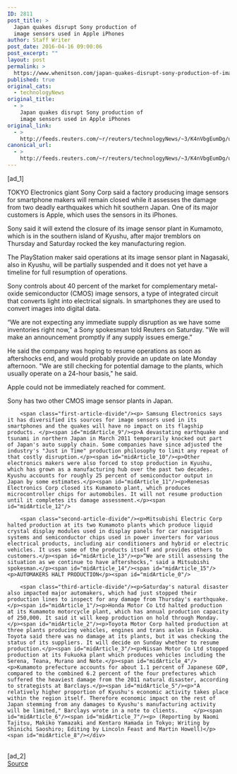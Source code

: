 ```yaml
---
ID: 2811
post_title: >
  Japan quakes disrupt Sony production of
  image sensors used in Apple iPhones
author: Staff Writer
post_date: 2016-04-16 09:00:06
post_excerpt: ""
layout: post
permalink: >
  https://www.whenitson.com/japan-quakes-disrupt-sony-production-of-image-sensors-used-in-apple-iphones/
published: true
original_cats:
  - technologyNews
original_title:
  - >
    Japan quakes disrupt Sony production of
    image sensors used in Apple iPhones
original_link:
  - >
    http://feeds.reuters.com/~r/reuters/technologyNews/~3/K4nVbgEumDg/us-japan-quake-companies-idUSKCN0XD070
canonical_url:
  - >
    http://feeds.reuters.com/~r/reuters/technologyNews/~3/K4nVbgEumDg/us-japan-quake-companies-idUSKCN0XD070
---
```

 [ad_1]
<br><div id="articleText">
<span id="midArticle_start"/>

<span id="midArticle_0"/><span class="focusParagraph" readability="5"><p><span class="articleLocation">TOKYO</span> Electronics giant Sony Corp said a factory producing image sensors for smartphone makers will remain closed while it assesses the damage from two deadly earthquakes which hit southern Japan. One of its major customers is Apple, which uses the sensors in its iPhones.</p></span><span id="midArticle_1"/><p>Sony said it will extend the closure of its image sensor plant in Kumamoto, which is in the southern island of Kyushu, after major tremblors on Thursday and Saturday rocked the key manufacturing region.</p><span id="midArticle_2"/><p>The PlayStation maker said operations at its image sensor plant in Nagasaki, also in Kyushu, will be partially suspended and it does not yet have a timeline for full resumption of operations.</p><span id="midArticle_3"/><p>Sony controls about 40 percent of the market for complementary metal-oxide semiconductor (CMOS) image sensors, a type of integrated circuit that converts light into electrical signals. In smartphones they are used to convert images into digital data.</p><span id="midArticle_4"/><p>“We are not expecting any immediate supply disruption as we have some inventories right now," a Sony spokesman told Reuters on Saturday. "We will make an announcement promptly if any supply issues emerge.”</p><span id="midArticle_5"/><p>He said the company was hoping to resume operations as soon as aftershocks end, and would probably provide an update on late Monday afternoon. "We are still checking for potential damage to the plants, which usually operate on a 24-hour basis," he said.</p><span id="midArticle_6"/><p>Apple could not be immediately reached for comment.</p><span id="midArticle_7"/><p> Sony has two other CMOS image sensor plants in Japan.</p><span id="midArticle_8"/>
        
        <span class="first-article-divide"/><p> Samsung Electronics says it has diversified its sources for image sensors used in its smartphones and the quakes will have no impact on its flagship products. </p><span id="midArticle_9"/><p>A devastating earthquake and tsunami in northern Japan in March 2011 temporarily knocked out part of Japan's auto supply chain. Some companies have since adjusted the industry's "Just in Time" production philosophy to limit any repeat of that costly disruption.</p><span id="midArticle_10"/><p>Other electronics makers were also forced to stop production in Kyushu, which has grown as a manufacturing hub over the past two decades. Kyushu accounts for roughly 25 percent of semiconductor output in Japan by some estimates.</p><span id="midArticle_11"/><p>Renesas Electronics Corp closed its Kumamoto plant, which produces microcontroller chips for automobiles. It will not resume production until it completes its damage assessment.</p><span id="midArticle_12"/>
        
        <span class="second-article-divide"/><p>Mitsubishi Electric Corp halted production at its two Kumamoto plants which produce liquid crystal display modules used in display panels for car navigation systems and semiconductor chips used in power inverters for various electrical products, including air conditioners and hybrid or electric vehicles. It uses some of the products itself and provides others to customers.</p><span id="midArticle_13"/><p>“We are still assessing the situation as we continue to have aftershocks," said a Mitsubishi spokesman.</p><span id="midArticle_14"/><span id="midArticle_15"/><p>AUTOMAKERS HALT PRODUCTION</p><span id="midArticle_0"/>
        
        <span class="third-article-divide"/><p>Saturday's natural disaster also impacted major automakers, which had just stopped their production lines to inspect for any damage from Thursday's earthquake.</p><span id="midArticle_1"/><p>Honda Motor Co Ltd halted production at its Kumamoto motorcycle plant, which has annual production capacity of 250,000. It said it will keep production on hold through Monday.</p><span id="midArticle_2"/><p>Toyota Motor Corp halted production at three plants producing vehicles, engines and trans axles in Fukuoka. Toyota said there was no damage at its plants, but it was checking the status of its suppliers. It will decide on Sunday whether to resume production.</p><span id="midArticle_3"/><p>Nissan Motor Co Ltd stopped production at its Fukuoka plant which produces vehicles including the Serena, Teana, Murano and Note.</p><span id="midArticle_4"/><p>Kumamoto prefecture accounts for about 1.1 percent of Japanese GDP, compared to the combined 6.2 percent of the four prefectures which suffered the heaviest damage from the 2011 natural disaster, according to strategists at Barclays.</p><span id="midArticle_5"/><p>"A relatively higher proportion of Kyushu's economic activity takes place within the region itself. Therefore economic impact on the rest of Japan stemming from any damages to Kyushu's manufacturing activity will be limited," Barclays wrote in a note to clients.     </p><span id="midArticle_6"/><span id="midArticle_7"/><p> (Reporting by Naomi Tajitsu, Makiko Yamazaki and Kentaro Hamada in Tokyo; Writing by Shinichi Saoshiro; Editing by Lincoln Feast and Martin Howell)</p><span id="midArticle_8"/></div>
<br>[ad_2]
<br><a href="http://feeds.reuters.com/~r/reuters/technologyNews/~3/K4nVbgEumDg/us-japan-quake-companies-idUSKCN0XD070">Source </a>